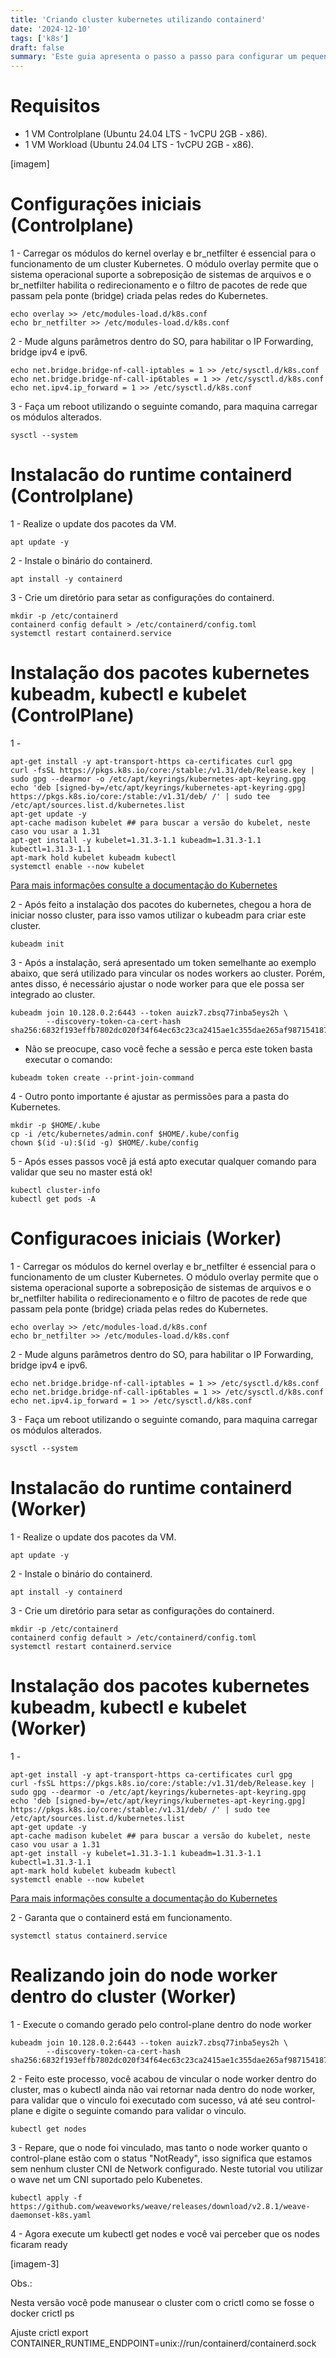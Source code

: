```yaml
---
title: 'Criando cluster kubernetes utilizando containerd'
date: '2024-12-10'
tags: ['k8s']
draft: false
summary: 'Este guia apresenta o passo a passo para configurar um pequeno cluster Kubernetes voltado para cenários de testes, utilizando o runtime containerd.'
---
```


# Requisitos

- 1 VM Controlplane (Ubuntu 24.04 LTS - 1vCPU 2GB - x86).
- 1 VM Workload (Ubuntu 24.04 LTS - 1vCPU 2GB - x86).

[imagem]

# Configurações iniciais (Controlplane)

1 - Carregar os módulos do kernel overlay e br_netfilter é essencial para o funcionamento de um cluster Kubernetes. O módulo overlay permite que o sistema operacional suporte a sobreposição de sistemas de arquivos e o br_netfilter habilita o redirecionamento e o filtro de pacotes de rede que passam pela ponte (bridge) criada pelas redes do Kubernetes.

```bash:.bashrc
echo overlay >> /etc/modules-load.d/k8s.conf
echo br_netfilter >> /etc/modules-load.d/k8s.conf
```

2 - Mude alguns parâmetros dentro do SO, para habilitar o IP Forwarding, bridge ipv4 e ipv6.

```bash:.bashrc
echo net.bridge.bridge-nf-call-iptables = 1 >> /etc/sysctl.d/k8s.conf
echo net.bridge.bridge-nf-call-ip6tables = 1 >> /etc/sysctl.d/k8s.conf
echo net.ipv4.ip_forward = 1 >> /etc/sysctl.d/k8s.conf
```

3 - Faça um reboot utilizando o seguinte comando, para maquina carregar os módulos alterados.

```bash:.bashrc
sysctl --system
```

# Instalacão do runtime containerd (Controlplane)

1 - Realize o update dos pacotes da VM.

```bash:.bashrc
apt update -y
```

2 - Instale o binário do containerd.

```bash:.bashrc
apt install -y containerd
```

3 - Crie um diretório para setar as configurações do containerd.

```bash:.bashrc
mkdir -p /etc/containerd
containerd config default > /etc/containerd/config.toml
systemctl restart containerd.service
```

# Instalação dos pacotes kubernetes kubeadm, kubectl e kubelet (ControlPlane)

1 - 

```bash:.bashrc
apt-get install -y apt-transport-https ca-certificates curl gpg
curl -fsSL https://pkgs.k8s.io/core:/stable:/v1.31/deb/Release.key | sudo gpg --dearmor -o /etc/apt/keyrings/kubernetes-apt-keyring.gpg
echo 'deb [signed-by=/etc/apt/keyrings/kubernetes-apt-keyring.gpg] https://pkgs.k8s.io/core:/stable:/v1.31/deb/ /' | sudo tee /etc/apt/sources.list.d/kubernetes.list
apt-get update -y
apt-cache madison kubelet ## para buscar a versão do kubelet, neste caso vou usar a 1.31
apt-get install -y kubelet=1.31.3-1.1 kubeadm=1.31.3-1.1 kubectl=1.31.3-1.1
apt-mark hold kubelet kubeadm kubectl
systemctl enable --now kubelet
```

[Para mais informações consulte a documentação do Kubernetes](https://kubernetes.io/docs/setup/production-environment/tools/kubeadm/install-kubeadm/)

2 - Após feito a instalação dos pacotes do kubernetes, chegou a hora de iniciar nosso cluster, para isso vamos utilizar o kubeadm para criar este cluster.

```bash:.bashrc
kubeadm init
```

3 - Após a instalação, será apresentado um token semelhante ao exemplo abaixo, que será utilizado para vincular os nodes workers ao cluster. Porém, antes disso, é necessário ajustar o node worker para que ele possa ser integrado ao cluster.

```bash:.bashrc
kubeadm join 10.128.0.2:6443 --token auizk7.zbsq77inba5eys2h \
        --discovery-token-ca-cert-hash sha256:6832f193effb7802dc020f34f64ec63c23ca2415ae1c355dae265af987154187
```

* Não se preocupe, caso você feche a sessão e perca este token basta executar o comando:

```bash:.bashrc
kubeadm token create --print-join-command
```

4 - Outro ponto importante é ajustar as permissões para a pasta do Kubernetes.

```bash:.bashrc
mkdir -p $HOME/.kube
cp -i /etc/kubernetes/admin.conf $HOME/.kube/config
chown $(id -u):$(id -g) $HOME/.kube/config
```

5 - Após esses passos você já está apto executar qualquer comando para validar que seu no master está ok!

```bash:.bashrc
kubectl cluster-info
kubectl get pods -A
```

# Configuracoes iniciais (Worker)

1 - Carregar os módulos do kernel overlay e br_netfilter é essencial para o funcionamento de um cluster Kubernetes. O módulo overlay permite que o sistema operacional suporte a sobreposição de sistemas de arquivos e o br_netfilter habilita o redirecionamento e o filtro de pacotes de rede que passam pela ponte (bridge) criada pelas redes do Kubernetes.

```bash:.bashrc
echo overlay >> /etc/modules-load.d/k8s.conf
echo br_netfilter >> /etc/modules-load.d/k8s.conf
```

2 - Mude alguns parâmetros dentro do SO, para habilitar o IP Forwarding, bridge ipv4 e ipv6.

```bash:.bashrc
echo net.bridge.bridge-nf-call-iptables = 1 >> /etc/sysctl.d/k8s.conf
echo net.bridge.bridge-nf-call-ip6tables = 1 >> /etc/sysctl.d/k8s.conf
echo net.ipv4.ip_forward = 1 >> /etc/sysctl.d/k8s.conf
```

3 - Faça um reboot utilizando o seguinte comando, para maquina carregar os módulos alterados.

```bash:.bashrc
sysctl --system
```

# Instalacão do runtime containerd (Worker)

1 - Realize o update dos pacotes da VM.

```bash:.bashrc
apt update -y
```

2 - Instale o binário do containerd.

```bash:.bashrc
apt install -y containerd
```

3 - Crie um diretório para setar as configurações do containerd.

```bash:.bashrc
mkdir -p /etc/containerd
containerd config default > /etc/containerd/config.toml
systemctl restart containerd.service
```

# Instalação dos pacotes kubernetes kubeadm, kubectl e kubelet (Worker)

1 - 

```bash:.bashrc
apt-get install -y apt-transport-https ca-certificates curl gpg
curl -fsSL https://pkgs.k8s.io/core:/stable:/v1.31/deb/Release.key | sudo gpg --dearmor -o /etc/apt/keyrings/kubernetes-apt-keyring.gpg
echo 'deb [signed-by=/etc/apt/keyrings/kubernetes-apt-keyring.gpg] https://pkgs.k8s.io/core:/stable:/v1.31/deb/ /' | sudo tee /etc/apt/sources.list.d/kubernetes.list
apt-get update -y
apt-cache madison kubelet ## para buscar a versão do kubelet, neste caso vou usar a 1.31
apt-get install -y kubelet=1.31.3-1.1 kubeadm=1.31.3-1.1 kubectl=1.31.3-1.1
apt-mark hold kubelet kubeadm kubectl
systemctl enable --now kubelet
```

[Para mais informações consulte a documentação do Kubernetes](https://kubernetes.io/docs/setup/production-environment/tools/kubeadm/install-kubeadm/)

2 - Garanta que o containerd está em funcionamento.

```bash:.bashrc
systemctl status containerd.service
```

# Realizando join do node worker dentro do cluster (Worker)

1 - Execute o comando gerado pelo control-plane dentro do node worker

```
kubeadm join 10.128.0.2:6443 --token auizk7.zbsq77inba5eys2h \
        --discovery-token-ca-cert-hash sha256:6832f193effb7802dc020f34f64ec63c23ca2415ae1c355dae265af987154187
```

2 - Feito este processo, você acabou de vincular o node worker dentro do cluster, mas o kubectl ainda não vai retornar nada dentro do node worker, para validar que o vinculo foi executado com sucesso, vá até seu control-plane e digite o seguinte comando para validar o vinculo.

```
kubectl get nodes
```

3 - Repare, que o node foi vinculado, mas tanto o node worker quanto o control-plane estão com o status "NotReady", isso significa que estamos sem nenhum cluster CNI de Network configurado. Neste tutorial vou utilizar o wave net um CNI suportado pelo Kubenetes.

```
kubectl apply -f https://github.com/weaveworks/weave/releases/download/v2.8.1/weave-daemonset-k8s.yaml
```

4 - Agora execute um kubectl get nodes e você vai perceber que os nodes ficaram ready

[imagem-3]

Obs.:

Nesta versão você pode manusear o cluster com o crictl como se fosse o docker
crictl ps

Ajuste crictl
export CONTAINER_RUNTIME_ENDPOINT=unix://run/containerd/containerd.sock

